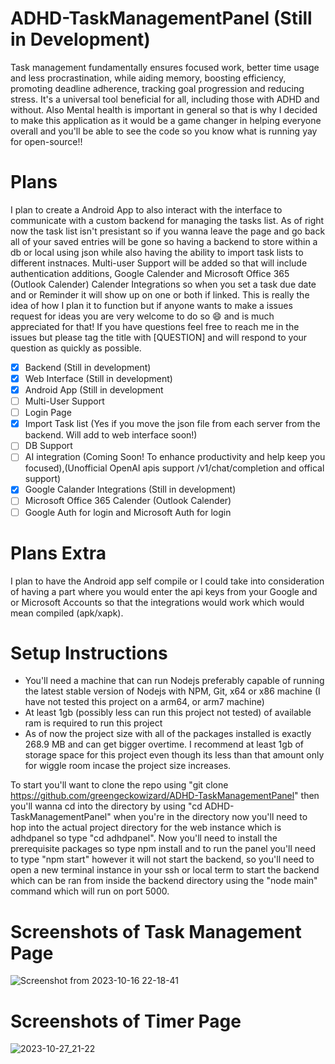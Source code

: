 # ADHD-TaskManagementPanel (Still in Development)
Task management fundamentally ensures focused work, better time usage and less procrastination, while aiding memory, boosting efficiency, promoting deadline adherence, tracking goal progression and reducing stress. It's a universal tool beneficial for all, including those with ADHD and without. Also Mental health is important in general so that is why I decided to make this application as it would be a game changer in helping everyone overall and you'll be able to see the code so you know what is running yay for open-source!!

# Plans

I plan to create a Android App to also interact with the interface to communicate with a custom backend for managing the tasks list. As of right now the task list isn't presistant so if you wanna leave the page and go back all of your saved entries will be gone so having a backend to store within a db or local using json while also having the ability to import task lists to different instnaces. Multi-user Support will be added so that will include authentication additions, Google Calender and Microsoft Office 365 (Outlook Calender) Calender Integrations so when you set a task due date and or Reminder it will show up on one or both if linked. This is really the idea of how I plan it to function but if anyone wants to make a issues request for ideas you are very welcome to do so 😄 and is much appreciated for that! If you have questions feel free to reach me in the issues but please tag the title with [QUESTION] and will respond to your question as quickly as possible.

- [x] Backend (Still in development)
- [x] Web Interface (Still in development)
- [x] Android App (Still in development
- [ ] Multi-User Support
- [ ] Login Page
- [x] Import Task list (Yes if you move the json file from each server from the backend. Will add to web interface soon!)  
- [ ] DB Support
- [ ] AI integration (Coming Soon! To enhance productivity and help keep you focused),(Unofficial OpenAI apis support /v1/chat/completion and offical support)
- [x] Google Calander Integrations (Still in development)
- [ ] Microsoft Office 365 Calender (Outlook Calender)
- [ ] Google Auth for login and Microsoft Auth for login

# Plans Extra 
I plan to have the Android app self compile or I could take into consideration of having a part where you would enter the api keys from your Google and or Microsoft Accounts so that the integrations would work which would mean compiled (apk/xapk).

# Setup Instructions

* You'll need a machine that can run Nodejs preferably capable of running the latest stable version of Nodejs with NPM, Git, x64 or x86 machine (I have not tested this project on a arm64, or arm7 machine)
* At least 1gb (possibly less can run this project not tested) of available ram is required to run this project
* As of now the project size with all of the packages installed is exactly 268.9 MB and can get bigger overtime. I recommend at least 1gb of storage space for this project even though its less than that amount only for wiggle room incase the project size increases.

To start you'll want to clone the repo using "git clone https://github.com/greengeckowizard/ADHD-TaskManagementPanel" then you'll wanna cd into the directory by using "cd ADHD-TaskManagementPanel" when you're in the directory now you'll need to hop into the actual project directory for the web instance which is adhdpanel so type "cd adhdpanel". Now you'll need to install the prerequisite packages so type npm install and to run the panel you'll need to type "npm start" however it will not start the backend, so you'll need to open a new terminal instance in your ssh or local term to start the backend which can be ran from inside the backend directory using the "node main" command which will run on port 5000.

# Screenshots of Task Management Page

![Screenshot from 2023-10-16 22-18-41](https://github.com/greengeckowizard/ADHD-TaskManagementPanel/assets/34012548/37341794-4969-4a7b-8d90-6c62b623fed4)

# Screenshots of Timer Page

![2023-10-27_21-22](https://github.com/greengeckowizard/ADHD-TaskManagementPanel/assets/34012548/35137b59-d82c-45d8-8d85-8d51a943a4ca)
